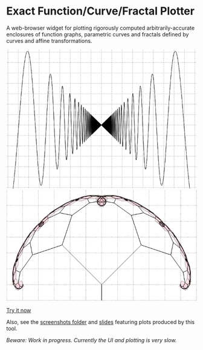 # Exact Function/Curve/Fractal Plotter

A web-browser widget for plotting rigorously computed arbitrarily-accurate enclosures of function graphs, parametric curves and fractals defined by curves and affine transformations.

![infinitely many waves](README-images/xsinrecipx.png)
![umbrella-like fractal](README-images/umbrella.png)

[Try it now](http://duck.aston.ac.uk/konecnym/plotter/)

Also, see the [screenshots folder](screenshots) and [slides](regional-cstaster-MK-cid-slides.pdf) featuring plots produced by this tool.

_Beware: Work in progress. Currently the UI and plotting is very slow._

<!-- Screenshots: -->


